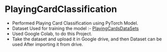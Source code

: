 # PlayingCardClassification

- Performed Playing Card Classification using PyTorch Model.
- Dataset Used for training the model :- [PlayingCardsDataSets](https://www.kaggle.com/datasets/gpiosenka/cards-image-datasetclassification)
- Used Google Colab, to do this Project.
- Take the dataset and upload it in Google drive, and then Dataset can be used After importing it from drive.
